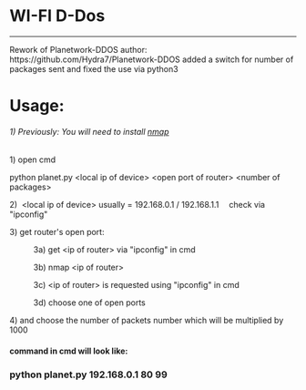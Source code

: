 # WI-FI D-Dos
<hr>
Rework of Planetwork-DDOS author: https://github.com/Hydra7/Planetwork-DDOS
added a switch for number of packages sent and fixed the use via python3 
<h1>Usage:</h1>
<h6><p>1)&nbsp;Previously: You will need to install <a href="https://nmap.org/download.html">nmap</a> </p></h6>
<p>1)&nbsp;open cmd</p>
<p>python planet.py &lt;local ip of device&gt; &lt;open port of router&gt; &lt;number of packages&gt;</p>
<p>2)&nbsp; &lt;local ip of device&gt; usually = 192.168.0.1 / 192.168.1.1 &emsp;check via "ipconfig"</p>
<p>3)&nbsp;get router's open port:</p>
    <p>&emsp;&emsp;&emsp;3a)&nbsp;get &lt;ip of router&gt via "ipconfig" in cmd</p>
    <p>&emsp;&emsp;&emsp;3b)&nbsp;nmap &lt;ip of router&gt;</p>
    <p>&emsp;&emsp;&emsp;3c)&nbsp;&lt;ip of router&gt; is requested using "ipconfig" in cmd </p>
    <p>&emsp;&emsp;&emsp;3d)&nbsp;choose one of open ports</p>
<p>4)&nbsp;and choose the number of packets number which will be multiplied by 1000</p>
<h4>
<p>command in cmd will look like:</p></h4>
<h3><p>python planet.py 192.168.0.1 80 99</p></h3>

